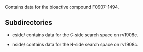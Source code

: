 Contains data for the bioactive compound F0907-1494.

## Subdirectories

- cside/ contains data for the C-side search space on rv1908c.

- nside/ contains data for the N-side search space on rv1908c.


